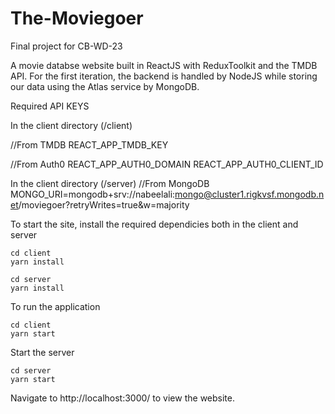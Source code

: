 # The-Moviegoer

Final project for CB-WD-23

A movie databse website built in ReactJS with ReduxToolkit and the TMDB API. For the first iteration,
the backend is handled by NodeJS while storing our data using the Atlas service by MongoDB.

Required API KEYS

In the client directory (/client)

//From TMDB
REACT_APP_TMDB_KEY

//From Auth0
REACT_APP_AUTH0_DOMAIN
REACT_APP_AUTH0_CLIENT_ID

In the client directory (/server)
//From MongoDB
MONGO_URI=mongodb+srv://nabeelali:mongo@cluster1.rigkvsf.mongodb.net/moviegoer?retryWrites=true&w=majority

To start the site, install the required dependicies both in the client and server

```
cd client
yarn install

```

```
cd server
yarn install

```

To run the application

```
cd client
yarn start
```

Start the server

```
cd server
yarn start
```

Navigate to http://localhost:3000/ to view the website.
